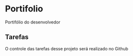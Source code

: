 # Portifolio
Portifólio do desenvolvedor

## Tarefas
O controle das tarefas desse projeto será realizado no Github